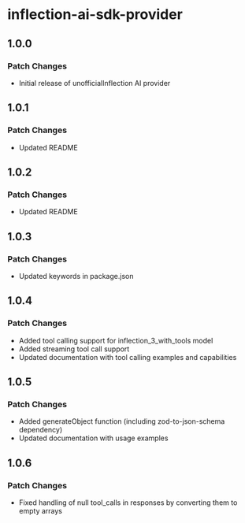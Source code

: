 # inflection-ai-sdk-provider

## 1.0.0

### Patch Changes

- Initial release of unofficialInflection AI provider

## 1.0.1

### Patch Changes

- Updated README

## 1.0.2

### Patch Changes

- Updated README

## 1.0.3

### Patch Changes

- Updated keywords in package.json

## 1.0.4

### Patch Changes

- Added tool calling support for inflection_3_with_tools model
- Added streaming tool call support
- Updated documentation with tool calling examples and capabilities

## 1.0.5

### Patch Changes

- Added generateObject function (including zod-to-json-schema dependency)
- Updated documentation with usage examples

## 1.0.6

### Patch Changes

- Fixed handling of null tool_calls in responses by converting them to empty arrays
